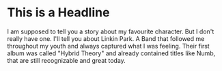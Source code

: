 # This is a Headline
I am supposed to tell you a story about my favourite character. But I don't really have one.
I'll tell you about Linkin Park. A Band that followed me throughout my youth and always captured what I was feeling.
Their first album was called "Hybrid Theory" and already contained titles like Numb, that are still recognizable and great today.